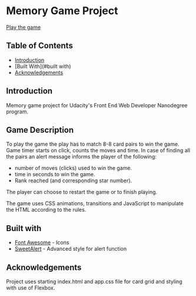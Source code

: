 # Memory Game Project

[Play the game](https://tonytettinger.github.io/Udacity-FEND-NanoDegree/Project3-MemoryGame/index.html)

## Table of Contents

* [Introduction](#introduction)
* [Built With](#built with)
* [Acknowledgements](#acknowledgements)

## Introduction

Memory game project for Udacity's Front End Web Developer Nanodegree program.

## Game Description

To play the game the play has to match 8-8 card pairs to win the game.
Game timer starts on click, counts the moves and time.
In case of finding all the pairs an alert message informs the player of the following:
* number of moves (clicks) used to win the game.
* time in seconds to win the game.
* Rank reached (and corresponding star number).

The player can choose to restart the game or to finish playing.

The game uses CSS animations, transitions and JavaScript to manipulate the HTML according to the rules.

## Built with

* [Font Awesome](https://fontawesome.com/) - Icons
* [SweetAlert](https://lipis.github.io/bootstrap-sweetalert/) - Advanced style for alert function

## Acknowledgements

Project uses starting index.html and app.css file for card grid and styling with use of Flexbox. 
